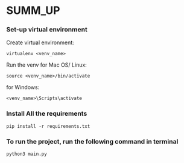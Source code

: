 # SUMM_UP

### Set-up virtual environment
Create virtual environment:
```
virtualenv <venv_name>
```
Run the venv
for Mac OS/ Linux:
```
source <venv_name>/bin/activate
```
for Windows:
```
<venv_name>\Scripts\activate
```


### Install All the requirements
```
pip install -r requirements.txt
```

### To run the project, run the following command in terminal
```
python3 main.py
```